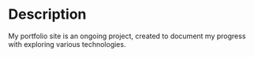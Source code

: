 # **Description**
My portfolio site is an ongoing project, created to document my progress with exploring various technologies.
